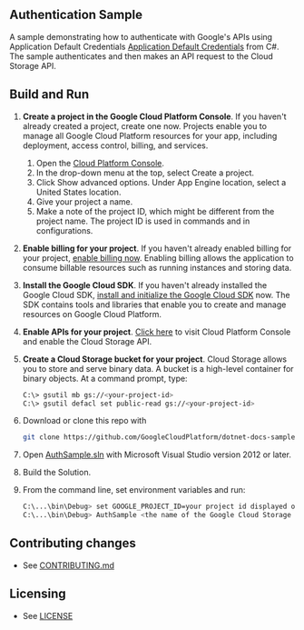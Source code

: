 ## Authentication Sample

A sample demonstrating how to authenticate with Google's APIs using Application Default Credentials
[Application Default Credentials](https://developers.google.com/identity/protocols/application-default-credentials)
from C#. The sample authenticates and then makes an API request to the Cloud Storage API.

## Build and Run
1.  **Create a project in the Google Cloud Platform Console**.
    If you haven't already created a project, create one now. Projects enable
    you to manage all Google Cloud Platform resources for your app, including
    deployment, access control, billing, and services.
    1.  Open the [Cloud Platform Console](https://console.cloud.google.com/).
    2.  In the drop-down menu at the top, select Create a project.
    3.  Click Show advanced options. Under App Engine location, select a
        United States location.
    4.  Give your project a name.
    5.  Make a note of the project ID, which might be different from the project
        name. The project ID is used in commands and in configurations.

2.  **Enable billing for your project**.
    If you haven't already enabled billing for your project,
    [enable billing now](https://console.cloud.google.com/project/_/settings).
    Enabling billing allows the application to consume billable resources such
    as running instances and storing data.

3.  **Install the Google Cloud SDK**.
    If you haven't already installed the Google Cloud SDK, [install and
    initialize the Google Cloud SDK](https://cloud.google.com/sdk/docs/) now.
    The SDK contains tools and libraries that enable you to create and manage
    resources on Google Cloud Platform.

4.  **Enable APIs for your project**.
    [Click here](https://console.cloud.google.com/flows/enableapi?apiid=storage_api&showconfirmation=true)
    to visit Cloud Platform Console and enable the Cloud Storage API.

5.  **Create a Cloud Storage bucket for your project**.
    Cloud Storage allows you to store and serve binary data.
    A bucket is a high-level container for binary objects.
    At a command prompt, type:

    ```sh
    C:\> gsutil mb gs://<your-project-id>
    C:\> gsutil defacl set public-read gs://<your-project-id>
    ```

6.  Download or clone this repo with

    ```sh
    git clone https://github.com/GoogleCloudPlatform/dotnet-docs-samples
    ```

6.  Open [AuthSample.sln](AuthSample.sln) with Microsoft Visual Studio version 2012 or later.
7.  Build the Solution.
8.  From the command line, set environment variables and run:

    ```sh
    C:\...\bin\Debug> set GOOGLE_PROJECT_ID=your project id displayed on the Google Developers Console.
    C:\...\bin\Debug> AuthSample <the name of the Google Cloud Storage bucket you created>
    ```

## Contributing changes

* See [CONTRIBUTING.md](../CONTRIBUTING.md)

## Licensing

* See [LICENSE](../LICENSE)
